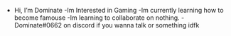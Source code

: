 - Hi, I’m Dominate
-Im Interested in Gaming
-Im currently learning how to become famouse
-Im learning to collaborate on nothing.
-Dominate#0662 on discord if you wanna talk or something idfk
